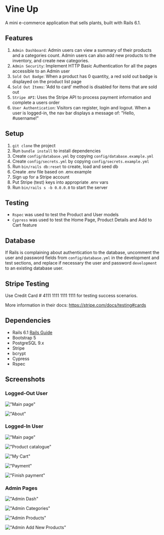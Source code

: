 # Vine Up

A mini e-commerce application that sells plants, built with Rails 6.1.

## Features

1. `Admin Dashboard`: Admin users can view a summary of their products and a categories count. Admin users can also add new products to the inventory, and create new categories.
2. `Admin Security`: Implement HTTP Basic Authentication for all the pages accessible to an Admin user
3. `Sold Out Badge`: When a product has 0 quantity, a red sold out badge is displayed on the product list page
4. `Sold Out Items`: 'Add to card' method is disabled for items that are sold out
5. `Stripe API`: Uses the Stripe API to process payment information and complete a users order
6. `User Authentication`: Visitors can register, login and logout. When a user is logged-in, the nav bar displays a message of: "Hello, #username!"

## Setup

1. `git clone` the project
2. Run `bundle install` to install dependencies
3. Create `config/database.yml` by copying `config/database.example.yml`
4. Create `config/secrets.yml` by copying `config/secrets.example.yml`
5. Run `bin/rails db:reset` to create, load and seed db
6. Create .env file based on .env.example
7. Sign up for a Stripe account
8. Put Stripe (test) keys into appropriate .env vars
9. Run `bin/rails s -b 0.0.0.0` to start the server

## Testing

- `Rspec` was used to test the Product and User models
- `Cypress` was used to test the Home Page, Product Details and Add to Cart feature

## Database

If Rails is complaining about authentication to the database, uncomment the user and password fields from `config/database.yml` in the development and test sections, and replace if necessary the user and password `development` to an existing database user.

## Stripe Testing

Use Credit Card # 4111 1111 1111 1111 for testing success scenarios.

More information in their docs: <https://stripe.com/docs/testing#cards>

## Dependencies

- Rails 6.1 [Rails Guide](http://guides.rubyonrails.org/v6.1/)
- Bootstrap 5
- PostgreSQL 9.x
- Stripe
- bcrypt
- Cypress
- Rspec

## Screenshots

### Logged-Out User

!["Main page"](https://github.com/vorotyna/jungle-rails/blob/master/docs/homepage.png?raw=true)

!["About"](https://github.com/vorotyna/jungle-rails/blob/master/docs/about%20page.png?raw=true)

### Logged-In User

!["Main page"](https://github.com/vorotyna/jungle-rails/blob/master/docs/logged-in-home.png?raw=true)

!["Product catalogue"](https://github.com/vorotyna/jungle-rails/blob/master/docs/catalogue.png?raw=true)

!["My Cart"](https://github.com/vorotyna/jungle-rails/blob/master/docs/my-cart.png?raw=true)

!["Payment"](https://github.com/vorotyna/jungle-rails/blob/master/docs/pay.png?raw=true)

!["Finish payment"](https://github.com/vorotyna/jungle-rails/blob/master/docs/finish-payment.png?raw=true)

### Admin Pages

!["Admin Dash"](https://github.com/vorotyna/jungle-rails/blob/master/docs/admin-dash.png?raw=true)

!["Admin Categories"](https://github.com/vorotyna/jungle-rails/blob/master/docs/admin-cat.png?raw=true)

!["Admin Products"](https://github.com/vorotyna/jungle-rails/blob/master/docs/admin-dash.png?raw=truehttps://github.com/vorotyna/jungle-rails/blob/master/docs/admin-prod.png?raw=true)

!["Admin Add New Products"](https://github.com/vorotyna/jungle-rails/blob/master/docs/admin-add-prod.png?raw=true)
